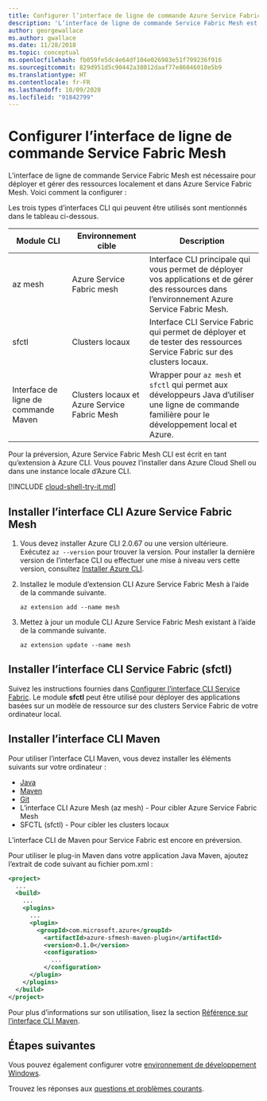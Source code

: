 ```yaml
---
title: Configurer l’interface de ligne de commande Azure Service Fabric Mesh
description: 'L’interface de ligne de commande Service Fabric Mesh est nécessaire pour déployer et gérer des ressources localement et dans Azure Service Fabric Mesh. Voici comment la configurer :'
author: georgewallace
ms.author: gwallace
ms.date: 11/28/2018
ms.topic: conceptual
ms.openlocfilehash: fb059fe5dc4e64df104e026983e51f799236f916
ms.sourcegitcommit: 829d951d5c90442a38012daaf77e86046018e5b9
ms.translationtype: HT
ms.contentlocale: fr-FR
ms.lasthandoff: 10/09/2020
ms.locfileid: "91842799"
---
```

# <a name="set-up-service-fabric-mesh-cli"></a>Configurer l’interface de ligne de commande Service Fabric Mesh
L’interface de ligne de commande Service Fabric Mesh est nécessaire pour déployer et gérer des ressources localement et dans Azure Service Fabric Mesh. Voici comment la configurer :

Les trois types d’interfaces CLI qui peuvent être utilisés sont mentionnés dans le tableau ci-dessous.

| Module CLI | Environnement cible |  Description | 
|---|---|---|
| az mesh | Azure Service Fabric mesh | Interface CLI principale qui vous permet de déployer vos applications et de gérer des ressources dans l’environnement Azure Service Fabric Mesh. 
| sfctl | Clusters locaux | Interface CLI Service Fabric qui permet de déployer et de tester des ressources Service Fabric sur des clusters locaux.  
| Interface de ligne de commande Maven | Clusters locaux et Azure Service Fabric Mesh | Wrapper pour `az mesh` et `sfctl` qui permet aux développeurs Java d’utiliser une ligne de commande familière pour le développement local et Azure.  

Pour la préversion, Azure Service Fabric Mesh CLI est écrit en tant qu’extension à Azure CLI. Vous pouvez l’installer dans Azure Cloud Shell ou dans une instance locale d’Azure CLI. 

[!INCLUDE [cloud-shell-try-it.md](../../includes/cloud-shell-try-it.md)] 

## <a name="install-the-azure-service-fabric-mesh-cli"></a>Installer l’interface CLI Azure Service Fabric Mesh
1. Vous devez installer Azure CLI 2.0.67 ou une version ultérieure. Exécutez `az --version` pour trouver la version. Pour installer la dernière version de l’interface CLI ou effectuer une mise à niveau vers cette version, consultez [Installer Azure CLI][azure-cli-install].

2. Installez le module d’extension CLI Azure Service Fabric Mesh à l’aide de la commande suivante. 

    ```azurecli-interactive
    az extension add --name mesh
    ```

3. Mettez à jour un module CLI Azure Service Fabric Mesh existant à l’aide de la commande suivante.

    ```azurecli-interactive
    az extension update --name mesh
    ```

## <a name="install-the-service-fabric-cli-sfctl"></a>Installer l’interface CLI Service Fabric (sfctl) 

Suivez les instructions fournies dans [Configurer l’interface CLI Service Fabric](../service-fabric/service-fabric-cli.md). Le module **sfctl** peut être utilisé pour déployer des applications basées sur un modèle de ressource sur des clusters Service Fabric de votre ordinateur local. 

## <a name="install-the-maven-cli"></a>Installer l’interface CLI Maven 

Pour utiliser l’interface CLI Maven, vous devez installer les éléments suivants sur votre ordinateur : 

* [Java](https://www.azul.com/downloads/zulu/)
* [Maven](https://maven.apache.org/download.cgi)
* [Git](https://git-scm.com/book/en/v2/Getting-Started-Installing-Git)
* L’interface CLI Azure Mesh (az mesh) - Pour cibler Azure Service Fabric Mesh 
* SFCTL (sfctl) - Pour cibler les clusters locaux 

L’interface CLI de Maven pour Service Fabric est encore en préversion. 

Pour utiliser le plug-in Maven dans votre application Java Maven, ajoutez l’extrait de code suivant au fichier pom.xml :

```XML
<project>
  ...
  <build>
    ...
    <plugins>
      ...
      <plugin>
        <groupId>com.microsoft.azure</groupId>
          <artifactId>azure-sfmesh-maven-plugin</artifactId>
          <version>0.1.0</version>
          <configuration>
            ...
          </configuration>
      </plugin>
    </plugins>
  </build>
</project>
```

Pour plus d’informations sur son utilisation, lisez la section [Référence sur l’interface CLI Maven](service-fabric-mesh-reference-maven.md).

## <a name="next-steps"></a>Étapes suivantes

Vous pouvez également configurer votre [environnement de développement Windows](service-fabric-mesh-howto-setup-developer-environment-sdk.md).

Trouvez les réponses aux [questions et problèmes courants](service-fabric-mesh-faq.md).

[azure-cli-install]: /cli/azure/install-azure-cli
